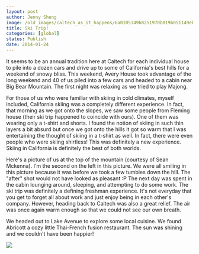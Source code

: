 ```yaml
---
layout: post
author: Jenny Sheng
image: /old_images/caltech_as_it_happens/6a0105349b8251970b019b051149eb970d.jpg
title: Ski Trip!
categories: [global]
status: Publish
date: 2014-01-24
---
```


It seems to be an annual tradition here at Caltech for each individual house to pile into a dozen cars and drive up to some of California's best hills for a weekend of snowy bliss. This weekend, Avery House took advantage of the long weekend and 40 of us piled into a few cars and headed to a cabin near Big Bear Mountain. The first night was relaxing as we tried to play Majong.

For those of us who were familiar with skiing in cold climates, myself included, California skiing was a completely different experience. In fact, that morning as we got onto the slopes, we saw some people from Fleming house (their ski trip happened to coincide with ours). One of them was wearing only a t-shirt and shorts. I found the notion of skiing in such thin layers a bit absurd but once we got onto the hills it got so warm that I was entertaining the thought of skiing in a t-shirt as well. In fact, there were even people who were skiing shirtless! This was definitely a new experience. Skiing in California is definitely the best of both worlds.

Here's a picture of us at the top of the mountain (courtesy of Sean Mckenna). I'm the second on the left in this picture. We were all smiling in this picture because it was before we took a few tumbles down the hill. The "after" shot would not have looked as pleasant :P
The next day was spent in the cabin lounging around, sleeping, and attempting to do some work. The ski trip was definitely a defining freshman experience. It's not everyday that you get to forget all about work and just enjoy being in each other's company. However, heading back to Caltech was also a great relief. The air was once again warm enough so that we could not see our own breath.

We headed out to Lake Avenue to explore some local cuisine. We found Abricott a cozy little Thai-French fusion restaurant. The sun was shining and we couldn't have been happier!


![](/old_images/caltech_as_it_happens/6a0105349b8251970b01a511347df0970c.jpg)

